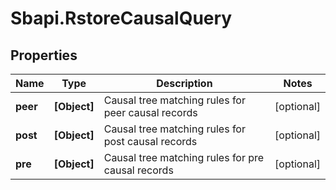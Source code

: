 # Sbapi.RstoreCausalQuery

## Properties

Name | Type | Description | Notes
------------ | ------------- | ------------- | -------------
**peer** | **[Object]** | Causal tree matching rules for peer causal records | [optional] 
**post** | **[Object]** | Causal tree matching rules for post causal records | [optional] 
**pre** | **[Object]** | Causal tree matching rules for pre causal records | [optional] 


